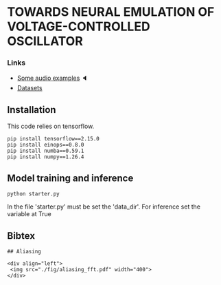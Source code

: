 # TOWARDS NEURAL EMULATION OF VOLTAGE-CONTROLLED OSCILLATOR

### Links
- [Some audio examples](https://riccardovib.github.io/NeuralOSC_pages/) 🔈
- [Datasets](https://zenodo.org/records/15196138)

## Installation
This code relies on tensorflow.
```
pip install tensorflow==2.15.0
pip install einops==0.8.0
pip install numba==0.59.1
pip install numpy==1.26.4
```

## Model training and inference
```
python starter.py
```
In the file 'starter.py' must be set the 'data_dir'. For inference set the variable at True


## Bibtex

```
## Aliasing

<div align="left">
 <img src="./fig/aliasing_fft.pdf" width="400">
</div>
